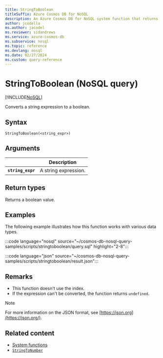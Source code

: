 ```yaml
---
title: StringToBoolean
titleSuffix: Azure Cosmos DB for NoSQL
description: An Azure Cosmos DB for NoSQL system function that returns a string expression converted to a boolean.
author: jcodella
ms.author: jacodel
ms.reviewer: sidandrews
ms.service: azure-cosmos-db
ms.subservice: nosql
ms.topic: reference
ms.devlang: nosql
ms.date: 02/27/2024
ms.custom: query-reference
---
```


# StringToBoolean (NoSQL query)

[!INCLUDE[NoSQL](../../includes/appliesto-nosql.md)]

Converts a string expression to a boolean.
  
## Syntax
  
```nosql
StringToBoolean(<string_expr>)  
```  

## Arguments

| | Description |
| --- | --- |
| **`string_expr`** | A string expression. |

## Return types

Returns a boolean value.
  
## Examples
  
The following example illustrates how this function works with various data types.

:::code language="nosql" source="~/cosmos-db-nosql-query-samples/scripts/stringtoboolean/query.sql" highlight="2-8":::

:::code language="json" source="~/cosmos-db-nosql-query-samples/scripts/stringtoboolean/result.json":::

## Remarks

- This function doesn't use the index.
- If the expression can't be converted, the function returns `undefined`.

> [!NOTE]
> For more information on the JSON format, see [https://json.org](https://json.org/).

## Related content

- [System functions](system-functions.yml)
- [`StringToNumber`](stringtonumber.md)
